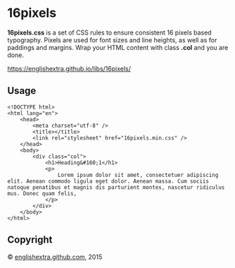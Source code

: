 # 16pixels

**16pixels.css** is a set of CSS rules to ensure consistent 16 pixels
based typography. Pixels are used for font sizes and line heights, as
well as for paddings and margins. Wrap your HTML content with class
**.col** and you are done.

<https://englishextra.github.io/libs/16pixels/>

## Usage

    <!DOCTYPE html>
    <html lang="en">
        <head>
            <meta charset="utf-8" />
            <title></title>
            <link rel="stylesheet" href="16pixels.min.css" />
        </head>
        <body>
            <div class="col">
                <h1>Heading&#160;1</h1>
                <p>
                    Lorem ipsum dolor sit amet, consectetuer adipiscing elit. Aenean commodo ligula eget dolor. Aenean massa. Cum sociis natoque penatibus et magnis dis parturient montes, nascetur ridiculus mus. Donec quam felis,
                </p>
            </div>
        </body>
    </html>

## Copyright

© [englishextra.github.com][], 2015

  [englishextra.github.com]: https://englishextra.github.com/
